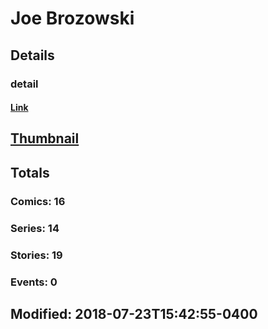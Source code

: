# Joe  Brozowski 
## Details
### detail
#### [Link](http://marvel.com/comics/creators/4661/joe_brozowski?utm_campaign=apiRef&utm_source=225578a89fc76f3d20fbffda5d17a88d)
## [Thumbnail](http://i.annihil.us/u/prod/marvel/i/mg/b/40/image_not_available.jpg)
## Totals
### Comics: 16
### Series: 14
### Stories: 19
### Events: 0
## Modified: 2018-07-23T15:42:55-0400